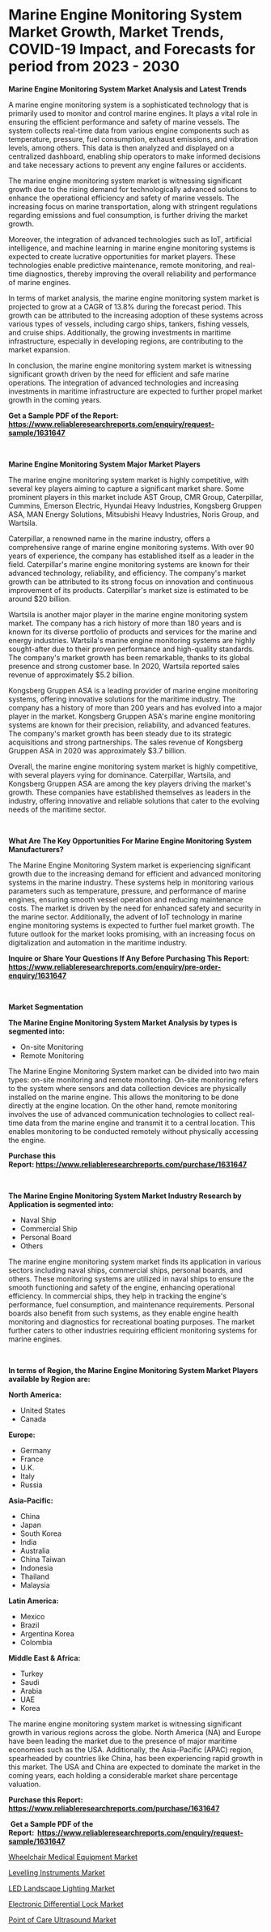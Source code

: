 <p><h1>Marine Engine Monitoring System Market Growth, Market Trends, COVID-19 Impact, and Forecasts for period from 2023 - 2030</h1></p><p><strong>Marine Engine Monitoring System Market Analysis and Latest Trends</strong></p>
<p><p>A marine engine monitoring system is a sophisticated technology that is primarily used to monitor and control marine engines. It plays a vital role in ensuring the efficient performance and safety of marine vessels. The system collects real-time data from various engine components such as temperature, pressure, fuel consumption, exhaust emissions, and vibration levels, among others. This data is then analyzed and displayed on a centralized dashboard, enabling ship operators to make informed decisions and take necessary actions to prevent any engine failures or accidents.</p><p>The marine engine monitoring system market is witnessing significant growth due to the rising demand for technologically advanced solutions to enhance the operational efficiency and safety of marine vessels. The increasing focus on marine transportation, along with stringent regulations regarding emissions and fuel consumption, is further driving the market growth.</p><p>Moreover, the integration of advanced technologies such as IoT, artificial intelligence, and machine learning in marine engine monitoring systems is expected to create lucrative opportunities for market players. These technologies enable predictive maintenance, remote monitoring, and real-time diagnostics, thereby improving the overall reliability and performance of marine engines.</p><p>In terms of market analysis, the marine engine monitoring system market is projected to grow at a CAGR of 13.8% during the forecast period. This growth can be attributed to the increasing adoption of these systems across various types of vessels, including cargo ships, tankers, fishing vessels, and cruise ships. Additionally, the growing investments in maritime infrastructure, especially in developing regions, are contributing to the market expansion.</p><p>In conclusion, the marine engine monitoring system market is witnessing significant growth driven by the need for efficient and safe marine operations. The integration of advanced technologies and increasing investments in maritime infrastructure are expected to further propel market growth in the coming years.</p></p>
<p><strong>Get a Sample PDF of the Report:&nbsp; <a href="https://www.reliableresearchreports.com/enquiry/request-sample/1631647">https://www.reliableresearchreports.com/enquiry/request-sample/1631647</a></strong></p>
<p>&nbsp;</p>
<p><strong>Marine Engine Monitoring System Major Market Players</strong></p>
<p><p>The marine engine monitoring system market is highly competitive, with several key players aiming to capture a significant market share. Some prominent players in this market include AST Group, CMR Group, Caterpillar, Cummins, Emerson Electric, Hyundai Heavy Industries, Kongsberg Gruppen ASA, MAN Energy Solutions, Mitsubishi Heavy Industries, Noris Group, and Wartsila.</p><p>Caterpillar, a renowned name in the marine industry, offers a comprehensive range of marine engine monitoring systems. With over 90 years of experience, the company has established itself as a leader in the field. Caterpillar's marine engine monitoring systems are known for their advanced technology, reliability, and efficiency. The company's market growth can be attributed to its strong focus on innovation and continuous improvement of its products. Caterpillar's market size is estimated to be around $20 billion.</p><p>Wartsila is another major player in the marine engine monitoring system market. The company has a rich history of more than 180 years and is known for its diverse portfolio of products and services for the marine and energy industries. Wartsila's marine engine monitoring systems are highly sought-after due to their proven performance and high-quality standards. The company's market growth has been remarkable, thanks to its global presence and strong customer base. In 2020, Wartsila reported sales revenue of approximately $5.2 billion.</p><p>Kongsberg Gruppen ASA is a leading provider of marine engine monitoring systems, offering innovative solutions for the maritime industry. The company has a history of more than 200 years and has evolved into a major player in the market. Kongsberg Gruppen ASA's marine engine monitoring systems are known for their precision, reliability, and advanced features. The company's market growth has been steady due to its strategic acquisitions and strong partnerships. The sales revenue of Kongsberg Gruppen ASA in 2020 was approximately $3.7 billion.</p><p>Overall, the marine engine monitoring system market is highly competitive, with several players vying for dominance. Caterpillar, Wartsila, and Kongsberg Gruppen ASA are among the key players driving the market's growth. These companies have established themselves as leaders in the industry, offering innovative and reliable solutions that cater to the evolving needs of the maritime sector.</p></p>
<p>&nbsp;</p>
<p><strong>What Are The Key Opportunities For Marine Engine Monitoring System Manufacturers?</strong></p>
<p><p>The Marine Engine Monitoring System market is experiencing significant growth due to the increasing demand for efficient and advanced monitoring systems in the marine industry. These systems help in monitoring various parameters such as temperature, pressure, and performance of marine engines, ensuring smooth vessel operation and reducing maintenance costs. The market is driven by the need for enhanced safety and security in the marine sector. Additionally, the advent of IoT technology in marine engine monitoring systems is expected to further fuel market growth. The future outlook for the market looks promising, with an increasing focus on digitalization and automation in the maritime industry.</p></p>
<p><strong>Inquire or Share Your Questions If Any Before Purchasing This Report: <a href="https://www.reliableresearchreports.com/enquiry/pre-order-enquiry/1631647">https://www.reliableresearchreports.com/enquiry/pre-order-enquiry/1631647</a></strong></p>
<p>&nbsp;</p>
<p><strong>Market Segmentation</strong></p>
<p><strong>The Marine Engine Monitoring System Market Analysis by types is segmented into:</strong></p>
<p><ul><li>On-site Monitoring</li><li>Remote Monitoring</li></ul></p>
<p><p>The Marine Engine Monitoring System market can be divided into two main types: on-site monitoring and remote monitoring. On-site monitoring refers to the system where sensors and data collection devices are physically installed on the marine engine. This allows the monitoring to be done directly at the engine location. On the other hand, remote monitoring involves the use of advanced communication technologies to collect real-time data from the marine engine and transmit it to a central location. This enables monitoring to be conducted remotely without physically accessing the engine.</p></p>
<p><strong>Purchase this Report:&nbsp;<a href="https://www.reliableresearchreports.com/purchase/1631647">https://www.reliableresearchreports.com/purchase/1631647</a></strong></p>
<p>&nbsp;</p>
<p><strong>The Marine Engine Monitoring System Market Industry Research by Application is segmented into:</strong></p>
<p><ul><li>Naval Ship</li><li>Commercial Ship</li><li>Personal Board</li><li>Others</li></ul></p>
<p><p>The marine engine monitoring system market finds its application in various sectors including naval ships, commercial ships, personal boards, and others. These monitoring systems are utilized in naval ships to ensure the smooth functioning and safety of the engine, enhancing operational efficiency. In commercial ships, they help in tracking the engine's performance, fuel consumption, and maintenance requirements. Personal boards also benefit from such systems, as they enable engine health monitoring and diagnostics for recreational boating purposes. The market further caters to other industries requiring efficient monitoring systems for marine engines.</p></p>
<p>&nbsp;</p>
<p><strong>In terms of Region, the Marine Engine Monitoring System Market Players available by Region are:</strong></p>
<p>
    <p> <strong> North America: </strong>
        <ul>
            <li>United States</li>
            <li>Canada</li>
        </ul>
        </p> 
    <p> <strong> Europe: </strong>
        <ul>
            <li>Germany</li>
            <li>France</li>
            <li>U.K.</li>
            <li>Italy</li>
            <li>Russia</li>
        </ul>
        </p> 
    <p> <strong> Asia-Pacific: </strong>
        <ul>
            <li>China</li>
            <li>Japan</li>
            <li>South Korea</li>
            <li>India</li>
            <li>Australia</li>
            <li>China Taiwan</li>
            <li>Indonesia</li>
            <li>Thailand</li>
            <li>Malaysia</li>
        </ul>
        </p> 
    <p> <strong> Latin America: </strong>
        <ul>
            <li>Mexico</li>
            <li>Brazil</li>
            <li>Argentina Korea</li>
            <li>Colombia</li>
        </ul>
        </p> 
    <p> <strong> Middle East & Africa: </strong>
        <ul>
            <li>Turkey</li>
            <li>Saudi</li>
            <li>Arabia</li>
            <li>UAE</li>
            <li>Korea</li>
        </ul>
    </p>
    </p>
<p><p>The marine engine monitoring system market is witnessing significant growth in various regions across the globe. North America (NA) and Europe have been leading the market due to the presence of major maritime economies such as the USA. Additionally, the Asia-Pacific (APAC) region, spearheaded by countries like China, has been experiencing rapid growth in this market. The USA and China are expected to dominate the market in the coming years, each holding a considerable market share percentage valuation.</p></p>
<p><strong>Purchase this Report: <a href="https://www.reliableresearchreports.com/purchase/1631647">https://www.reliableresearchreports.com/purchase/1631647</a></strong></p>
<p>&nbsp;<strong>Get a Sample PDF of the Report:&nbsp;&nbsp;<a href="https://www.reliableresearchreports.com/enquiry/request-sample/1631647">https://www.reliableresearchreports.com/enquiry/request-sample/1631647</a></strong></p>
<p><strong></strong></p>
<p><p><a href="https://www.linkedin.com/pulse/wheelchair-medical-equipment-market-size-2023-2030-kwwre/">Wheelchair Medical Equipment Market</a></p><p><a href="https://medium.com/@sainreportprime/levelling-instruments-market-insights-into-market-cagr-market-trends-and-growth-strategies-9567ee646c3f">Levelling Instruments Market</a></p><p><a href="https://medium.com/@chiragreportprime/led-landscape-lighting-market-size-cagr-trends-2024-2030-8397dca14a8b">LED Landscape Lighting Market</a></p><p><a href="https://github.com/dzharov81/Market-Research-Report-List-1/blob/main/electronic-differential-lock-market.md">Electronic Differential Lock Market</a></p><p><a href="https://www.linkedin.com/pulse/point-care-ultrasound-market-research-report-provides-0epfe/">Point of Care Ultrasound Market</a></p></p>